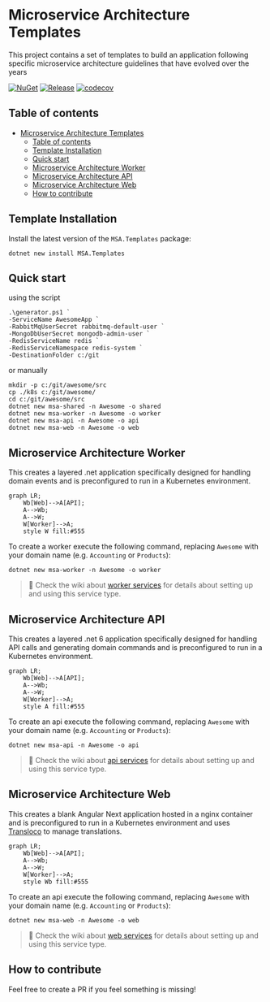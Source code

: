 # Microservice Architecture Templates

This project contains a set of templates to build an application following specific microservice architecture guidelines that have evolved over the years

[![NuGet](https://img.shields.io/nuget/v/MSA.Templates.svg?style=flat&logo=nuget)](https://www.nuget.org/packages/MSA.Templates/)
[![Release](https://github.com/ftechmax/msa-templates/actions/workflows/release.yml/badge.svg)](https://github.com/ftechmax/msa-templates/actions/workflows/release.yml)
[![codecov](https://codecov.io/gh/ftechmax/msa-templates/graph/badge.svg?token=I4QI609IIQ)](https://codecov.io/gh/ftechmax/msa-templates)

## Table of contents

- [Microservice Architecture Templates](#microservice-architecture-templates)
  - [Table of contents](#table-of-contents)
  - [Template Installation](#template-installation)
  - [Quick start](#quick-start)
  - [Microservice Architecture Worker](#microservice-architecture-worker)
  - [Microservice Architecture API](#microservice-architecture-api)
  - [Microservice Architecture Web](#microservice-architecture-web)
  - [How to contribute](#how-to-contribute)

## Template Installation

Install the latest version of the `MSA.Templates` package:

```console
dotnet new install MSA.Templates
```

## Quick start

using the script

```console
.\generator.ps1 `
-ServiceName AwesomeApp `
-RabbitMqUserSecret rabbitmq-default-user `
-MongoDbUserSecret mongodb-admin-user `
-RedisServiceName redis `
-RedisServiceNamespace redis-system `
-DestinationFolder c:/git
```

or manually

```console
mkdir -p c:/git/awesome/src
cp ./k8s c:/git/awesome/
cd c:/git/awesome/src
dotnet new msa-shared -n Awesome -o shared
dotnet new msa-worker -n Awesome -o worker
dotnet new msa-api -n Awesome -o api
dotnet new msa-web -n Awesome -o web
```

## Microservice Architecture Worker

This creates a layered .net application specifically designed for handling domain events and is preconfigured to run in a Kubernetes environment.

```mermaid
graph LR;
    Wb[Web]-->A[API];
    A-->Wb;
    A-->W;
    W[Worker]-->A;
    style W fill:#555
```

To create a worker execute the following command, replacing `Awesome` with your domain name (e.g. `Accounting` or `Products`):

```console
dotnet new msa-worker -n Awesome -o worker
```

> :rocket: Check the wiki about [worker services](https://github.com/ftechmax/msa-templates/wiki/worker-service) for details about setting up and using this service type.

## Microservice Architecture API

This creates a layered .net 6 application specifically designed for handling API calls and generating domain commands and is preconfigured to run in a Kubernetes environment.

```mermaid
graph LR;
    Wb[Web]-->A[API];
    A-->Wb;
    A-->W;
    W[Worker]-->A;
    style A fill:#555
```

To create an api execute the following command, replacing `Awesome` with your domain name (e.g. `Accounting` or `Products`):

```console
dotnet new msa-api -n Awesome -o api
```

> :rocket: Check the wiki about [api services](https://github.com/ftechmax/msa-templates/wiki/api-service) for details about setting up and using this service type.

## Microservice Architecture Web

This creates a blank Angular Next application hosted in a nginx container and is preconfigured to run in a Kubernetes environment and uses [Transloco](https://ngneat.github.io/transloco/) to manage translations.

```mermaid
graph LR;
    Wb[Web]-->A[API];
    A-->Wb;
    A-->W;
    W[Worker]-->A;
    style Wb fill:#555
```

To create an api execute the following command, replacing `Awesome` with your domain name (e.g. `Accounting` or `Products`):

```console
dotnet new msa-web -n Awesome -o web
```

> :rocket: Check the wiki about [web services](https://github.com/ftechmax/msa-templates/wiki/web-service) for details about setting up and using this service type.

## How to contribute

Feel free to create a PR if you feel something is missing!
